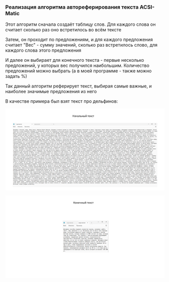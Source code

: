 ### Реализация алгоритма автореферирования текста ACSI-Matic

Этот алгоритм сначала создаёт таблицу слов. Для каждого слова он считает сколько раз оно встретилось во всём тексте

Затем, он проходит по предложениям, и для каждого предложения считает "Вес" - сумму значений, сколько раз встретилось слово, для каждого слова этого предложения

И далее он выбирает для конечного текста - первые несколько предложений, у которых вес получился наибольшим. Количество предложений можно выбрать (а в моей программе - также можно задать %)

Так данный алгоритм реферирует текст, выбирая самые важные, и наиболее значимые предложения из него

В качестве примера был взят текст про дельфинов:

![](01.png)

![](02.png)
